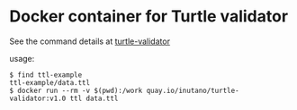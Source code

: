 # Docker container for Turtle validator

See the command details at [turtle-validator](https://github.com/IDLabResearch/TurtleValidator)

usage:

```
$ find ttl-example
ttl-example/data.ttl
$ docker run --rm -v $(pwd):/work quay.io/inutano/turtle-validator:v1.0 ttl data.ttl
```
